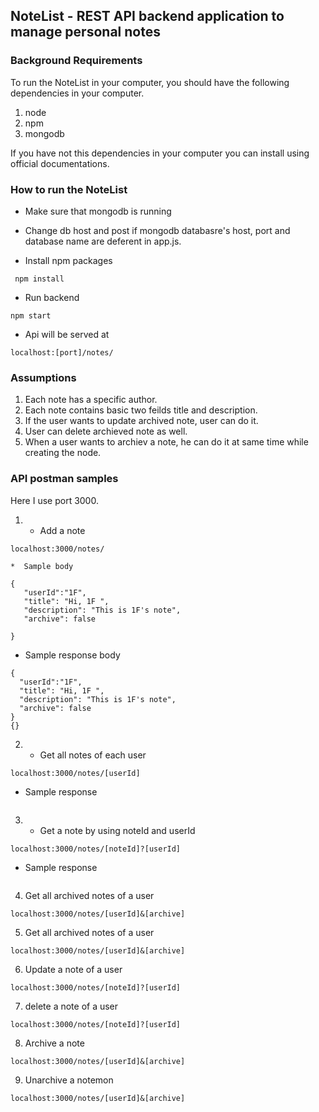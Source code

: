 ## NoteList - REST API backend application to manage personal notes

### Background Requirements
To run the NoteList in your computer, you should have the following dependencies in your computer.
1. node
2. npm
3. mongodb

If you  have not this dependencies in your computer you can install using official documentations.

### How to run the NoteList
 *  Make sure that mongodb is running

 *  Change db host and post if mongodb databasre's host, port and database name are deferent in app.js.

 *  Install npm packages
 ```
  npm install
 ```
 *  Run backend
 ```
 npm start
 ```
 *  Api will be served at 
 ```
 localhost:[port]/notes/
 ```
 ### Assumptions
 1. Each note has a specific author.
 2. Each note contains basic two feilds title and description.
 3. If the user wants to update archived note, user can do it.
 4. User can delete archieved note as well.
 5. When a user wants to archiev a note, he can do it at same time while creating the node.
 
 ### API postman samples
 
 Here I use port 3000.
 
 1. * Add a note
 ```
 localhost:3000/notes/
 ```
    *  Sample body
 ```
 {
	"userId":"1F",
	"title": "Hi, 1F ",
	"description": "This is 1F's note",
	"archive": false
	
 }
 ```
  *  Sample response body
  ```
  {
	"userId":"1F",
	"title": "Hi, 1F ",
	"description": "This is 1F's note",
	"archive": false
  }
  {}
  ```
  2. * Get all notes of each user
  ```
  localhost:3000/notes/[userId]
  ```
   * Sample response
   ```
   ```
  3. * Get a note by using noteId and userId
  ```
  localhost:3000/notes/[noteId]?[userId]
  ```
  * Sample response
   ```
   ```
  4. Get all archived notes of a user
  ```
  localhost:3000/notes/[userId]&[archive]
  ```
  
  5. Get all archived notes of a user
  ```
  localhost:3000/notes/[userId]&[archive]
  
  ```
  6. Update a note of a user
  ```
  localhost:3000/notes/[noteId]?[userId]
  ```
  
  
  
  
  
  7. delete a note of a user
  ```
  localhost:3000/notes/[noteId]?[userId]
  ```
  
  8. Archive a note 
  ```
  localhost:3000/notes/[userId]&[archive]
  ```
  
  9. Unarchive a notemon
  ```
  localhost:3000/notes/[userId]&[archive]
  ```
  
  
   
  
  
  
 
 
 
